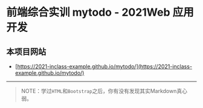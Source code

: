 # 前端综合实训 mytodo - 2021Web 应用开发

## 本项目网站

- [https://2021-inclass-example.github.io/mytodo/](https://2021-inclass-example.github.io/mytodo/)

--------

> NOTE：学过`HTML`和`Bootstrap`之后，你有没有发现其实Markdown真心弱。
